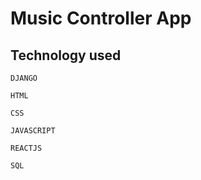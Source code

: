 # Music Controller App

## Technology used

    DJANGO

    HTML 

    CSS

    JAVASCRIPT

    REACTJS

    SQL

    
